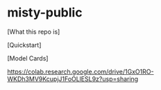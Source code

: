 # misty-public

[What this repo is]

[Quickstart]

[Model Cards]

https://colab.research.google.com/drive/1GxO1RO-WKDh3MV9KcupjJ1FoOLlESL9z?usp=sharing

